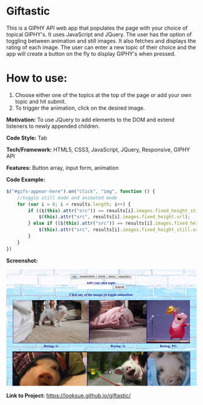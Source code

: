 # Giftastic
This is a GIPHY API web app that populates the page with your choice of topical GIPHY's. It uses JavaScript and JQuery. The user has the option of toggling between animation and still images. It also fetches and displays the rating of each image.
The user can enter a new topic of their choice and the app will create a button on the fly to display GIPHY's when pressed. 

# How to use:

1. Choose either one of the topics at the top of the page or add your own topic and hit submit. 
2. To trigger the animation, click on the desired image.

**Motivation:** To use JQuery to add elements to the DOM and extend listeners to newly appended children.  

**Code Style:** Tab

**Tech/Framework:** HTML5, CSS3, JavaScript, JQuery, Responsive, GIPHY API

**Features:** Button array, input form, animation

**Code Example:**
```javascript
$("#gifs-appear-here").on("click", "img", function () {
    //toggle still mode and animated mode
    for (var i = 0; i < results.length; i++) {
        if (($(this).attr("src")) == results[i].images.fixed_height_still.url) {
            $(this).attr("src", results[i].images.fixed_height.url);
        } else if (($(this).attr("src")) == results[i].images.fixed_height.url) {
            $(this).attr("src", results[i].images.fixed_height_still.url);
        }
    }
})
```
**Screenshot:**

![Giftastic](https://github.com/looksue/giftastic/blob/master/assets/images/screenshot.png)

 **Link to Project:** https://looksue.github.io/giftastic/
